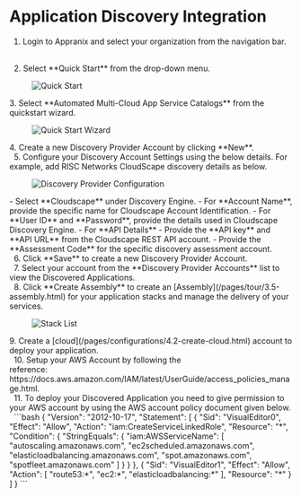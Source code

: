 # Application Discovery Integration

1. Login to Appranix and select your organization from the navigation bar.
<br />
&nbsp;
2. Select **Quick Start** from the drop-down menu.
<figure class="concept_image">
  <img src="/images/risc/quick-start.png" alt="Quick Start" title="Quick Start">
</figure>
3. Select **Automated Multi-Cloud App Service Catalogs** from the quickstart wizard.
<figure class="concept_image">
  <img src="/images/risc/quick-wizard.png" alt="Quick Start Wizard" title="Quick Start Wizard">
</figure>
4. Create a new Discovery Provider Account by clicking **New**.
<br />
&nbsp;
5. Configure your Discovery Account Settings using the below details. For example, add RISC Networks CloudScape discovery details as below.
<figure class="concept_image">
  <img src="/images/risc/configuration.png" alt="Discovery Provider Configuration" title="Discovery Provider Configuration">
</figure>
  - Select **Cloudscape** under Discovery Engine.
  - For **Account Name**, provide the specific name for Cloudscape Account Identification.
  - For **User ID** and **Password**, provide the details used in Cloudscape Discovery Engine.
  - For **API Details**
    - Provide the **API key** and **API URL** from the Cloudscape REST API account.
    - Provide the **Assessment Code** for the specific discovery assessment account.
<br/>
&nbsp;
6. Click **Save** to create a new Discovery Provider Account.
<br />
&nbsp;
7. Select your account from the **Discovery Provider Accounts** list to view the Discovered Applications.
<br />
&nbsp;
8. Click **Create Assembly** to create an [Assembly](/pages/tour/3.5-assembly.html) for your application stacks and manage the delivery of your services.
<figure class="concept_image">
  <img src="/images/risc/stacklist.png" alt="Stack List" title="Stack List">
</figure>
9. Create a [cloud](/pages/configurations/4.2-create-cloud.html) account to deploy your application.
<br />
&nbsp;
10. Setup your AWS Account by following the<br>reference: https://docs.aws.amazon.com/IAM/latest/UserGuide/access_policies_manage.html.
<br />
&nbsp;
11. To deploy your Discovered Application you need to give permission to your AWS account by using the AWS account policy document given below.
<br />
&nbsp;
```bash
{
	"Version": "2012-10-17",
	"Statement":
  [
    {
			"Sid": "VisualEditor0",
			"Effect": "Allow",
			"Action": "iam:CreateServiceLinkedRole",
			"Resource": "*",
			"Condition": {
				"StringEquals": {
					"iam:AWSServiceName": [
						"autoscaling.amazonaws.com",
						"ec2scheduled.amazonaws.com",
						"elasticloadbalancing.amazonaws.com",
						"spot.amazonaws.com",
						"spotfleet.amazonaws.com"
					]
				}
			}
		},
		{
			"Sid": "VisualEditor1",
			"Effect": "Allow",
			"Action": [
				"route53:*",
				"ec2:*",
				"elasticloadbalancing:*"
			],
			"Resource": "*"
		}
	]
}
```

